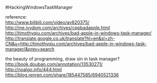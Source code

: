 #HackingWindowsTaskManager

reference:  
http://www.bilibili.com/video/av620375/  
http://me.ivydom.com/archives/cppbadapple.html
http://timothyqiu.com/archives/bad-apple-in-windows-task-manager/  
http://translate.google.co.uk/translate?hl=en&sl=zh-CN&u=http://timothyqiu.com/archives/bad-apple-in-windows-task-manager/&prev=search  


the beauty of programming, draw sin in task manager?  
http://book.douban.com/annotation/13530271/  
http://noalgo.info/444.html  
http://blog.renren.com/share/185447585/6940521336  
